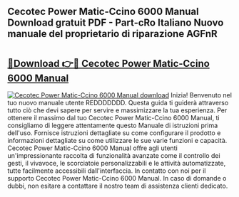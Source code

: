 ## Cecotec Power Matic-Ccino 6000 Manual Download gratuit PDF - Part-cRo Italiano Nuovo manuale del proprietario di riparazione AGFnR

# <h2><a href="http://dfcjb2c.blite.top/?on=Cecotec+Power+Matic-Ccino+6000+Manual">🔗Download 👉🔴 Cecotec Power Matic-Ccino 6000 Manual</a></h2>

[![Cecotec Power Matic-Ccino 6000 Manual download](https://i.imgur.com/lujVjoI.png)](http://dfcjb2c.blite.top/?on=Cecotec+Power+Matic-Ccino+6000+Manual)
Inizia! Benvenuto nel tuo nuovo manuale utente REDDDDDDD. Questa guida ti guiderà attraverso tutto ciò che devi sapere per servire e massimizzare la tua esperienza. Per ottenere il massimo dal tuo Cecotec Power Matic-Ccino 6000 Manual, ti consigliamo di leggere attentamente questo Manuale di istruzioni prima dell'uso. Fornisce istruzioni dettagliate su come configurare il prodotto e informazioni dettagliate su come utilizzare le sue varie funzioni e capacità. Cecotec Power Matic-Ccino 6000 Manual offre agli utenti un'impressionante raccolta di funzionalità avanzate come il controllo dei gesti, il vivavoce, le scorciatoie personalizzabili e le attività automatizzate, tutte facilmente accessibili dall'interfaccia. In contatto con noi per il supporto Cecotec Power Matic-Ccino 6000 Manual. In caso di domande o dubbi, non esitare a contattare il nostro team di assistenza clienti dedicato.
